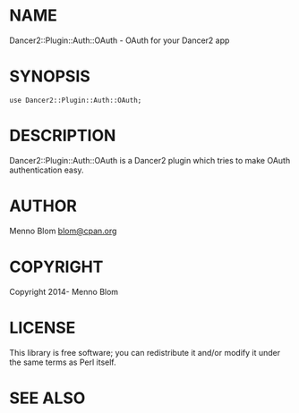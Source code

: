 # NAME

Dancer2::Plugin::Auth::OAuth - OAuth for your Dancer2 app

# SYNOPSIS

    use Dancer2::Plugin::Auth::OAuth;

# DESCRIPTION

Dancer2::Plugin::Auth::OAuth is a Dancer2 plugin which tries to make OAuth
authentication easy.

# AUTHOR

Menno Blom <blom@cpan.org>

# COPYRIGHT

Copyright 2014- Menno Blom

# LICENSE

This library is free software; you can redistribute it and/or modify
it under the same terms as Perl itself.

# SEE ALSO
